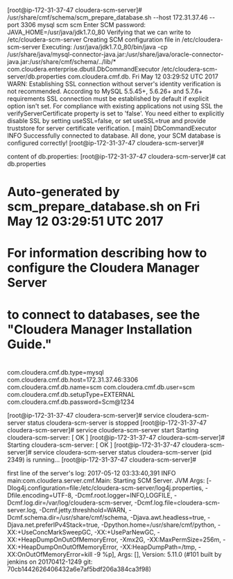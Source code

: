 [root@ip-172-31-37-47 cloudera-scm-server]# /usr/share/cmf/schema/scm_prepare_database.sh  --host 172.31.37.46 --port 3306  mysql scm scm
Enter SCM password: 
JAVA_HOME=/usr/java/jdk1.7.0_80
Verifying that we can write to /etc/cloudera-scm-server
Creating SCM configuration file in /etc/cloudera-scm-server
Executing:  /usr/java/jdk1.7.0_80/bin/java -cp /usr/share/java/mysql-connector-java.jar:/usr/share/java/oracle-connector-java.jar:/usr/share/cmf/schema/../lib/* com.cloudera.enterprise.dbutil.DbCommandExecutor /etc/cloudera-scm-server/db.properties com.cloudera.cmf.db.
Fri May 12 03:29:52 UTC 2017 WARN: Establishing SSL connection without server's identity verification is not recommended. According to MySQL 5.5.45+, 5.6.26+ and 5.7.6+ requirements SSL connection must be established by default if explicit option isn't set. For compliance with existing applications not using SSL the verifyServerCertificate property is set to 'false'. You need either to explicitly disable SSL by setting useSSL=false, or set useSSL=true and provide truststore for server certificate verification.
[                          main] DbCommandExecutor              INFO  Successfully connected to database.
All done, your SCM database is configured correctly!
[root@ip-172-31-37-47 cloudera-scm-server]# 

content of db.properties:
[root@ip-172-31-37-47 cloudera-scm-server]# cat db.properties
# Auto-generated by scm_prepare_database.sh on Fri May 12 03:29:51 UTC 2017
#
# For information describing how to configure the Cloudera Manager Server
# to connect to databases, see the "Cloudera Manager Installation Guide."
#
com.cloudera.cmf.db.type=mysql
com.cloudera.cmf.db.host=172.31.37.46:3306
com.cloudera.cmf.db.name=scm
com.cloudera.cmf.db.user=scm
com.cloudera.cmf.db.setupType=EXTERNAL
com.cloudera.cmf.db.password=Scm@1234

[root@ip-172-31-37-47 cloudera-scm-server]# service cloudera-scm-server status
cloudera-scm-server is stopped
[root@ip-172-31-37-47 cloudera-scm-server]# service cloudera-scm-server start
Starting cloudera-scm-server: [  OK  ]
[root@ip-172-31-37-47 cloudera-scm-server]# 
Starting cloudera-scm-server: [  OK  ]
[root@ip-172-31-37-47 cloudera-scm-server]# service cloudera-scm-server status
cloudera-scm-server (pid  2349) is running...
[root@ip-172-31-37-47 cloudera-scm-server]# 

first line of the server's log:
2017-05-12 03:33:40,391 INFO main:com.cloudera.server.cmf.Main: Starting SCM Server. JVM Args: [-Dlog4j.configuration=file:/etc/cloudera-scm-server/log4j.properties, -Dfile.encoding=UTF-8, -Dcmf.root.logger=INFO,LOGFILE, -Dcmf.log.dir=/var/log/cloudera-scm-server, -Dcmf.log.file=cloudera-scm-server.log, -Dcmf.jetty.threshhold=WARN, -Dcmf.schema.dir=/usr/share/cmf/schema, -Djava.awt.headless=true, -Djava.net.preferIPv4Stack=true, -Dpython.home=/usr/share/cmf/python, -XX:+UseConcMarkSweepGC, -XX:+UseParNewGC, -XX:+HeapDumpOnOutOfMemoryError, -Xmx2G, -XX:MaxPermSize=256m, -XX:+HeapDumpOnOutOfMemoryError, -XX:HeapDumpPath=/tmp, -XX:OnOutOfMemoryError=kill -9 %p], Args: [], Version: 5.11.0 (#101 built by jenkins on 20170412-1249 git: 70cb1442626406432a6e7af5bdf206a384ca3f98)